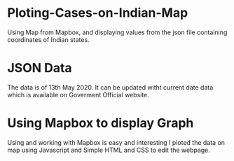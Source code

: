# Ploting-Cases-on-Indian-Map
Using Map from Mapbox, and displaying values from the json file containing coordinates of Indian states.


# JSON Data
The data is of 13th May 2020.
It can be updated witht current date data which is available on Goverment Official website.

# Using Mapbox to display Graph
Using and working with Mapbox is easy and interesting
I ploted the data on map using Javascript and Simple HTML and CSS to edit the webpage.
